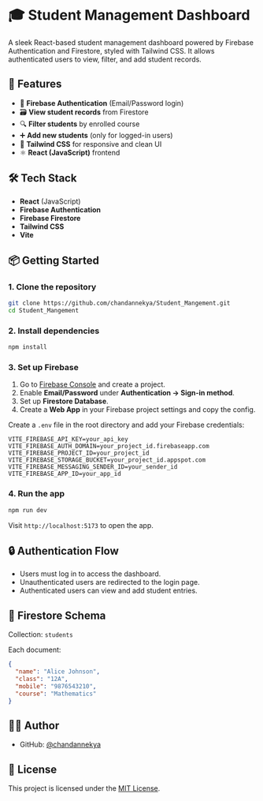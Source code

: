 
# 🎓 Student Management Dashboard

A sleek React-based student management dashboard powered by Firebase Authentication and Firestore, styled with Tailwind CSS. It allows authenticated users to view, filter, and add student records.

## 🚀 Features

- 🔐 **Firebase Authentication** (Email/Password login)
- 🗃️ **View student records** from Firestore
- 🔍 **Filter students** by enrolled course
- ➕ **Add new students** (only for logged-in users)
- 💅 **Tailwind CSS** for responsive and clean UI
- ⚛️ **React (JavaScript)** frontend

## 🛠 Tech Stack

- **React** (JavaScript)
- **Firebase Authentication**
- **Firebase Firestore**
- **Tailwind CSS**
- **Vite**

## 📦 Getting Started

### 1. Clone the repository

```bash
git clone https://github.com/chandannekya/Student_Mangement.git
cd Student_Mangement
````

### 2. Install dependencies

```bash
npm install
```

### 3. Set up Firebase

1. Go to [Firebase Console](https://console.firebase.google.com/) and create a project.
2. Enable **Email/Password** under **Authentication → Sign-in method**.
3. Set up **Firestore Database**.
4. Create a **Web App** in your Firebase project settings and copy the config.

Create a `.env` file in the root directory and add your Firebase credentials:

```env
VITE_FIREBASE_API_KEY=your_api_key
VITE_FIREBASE_AUTH_DOMAIN=your_project_id.firebaseapp.com
VITE_FIREBASE_PROJECT_ID=your_project_id
VITE_FIREBASE_STORAGE_BUCKET=your_project_id.appspot.com
VITE_FIREBASE_MESSAGING_SENDER_ID=your_sender_id
VITE_FIREBASE_APP_ID=your_app_id
```

### 4. Run the app

```bash
npm run dev
```

Visit `http://localhost:5173` to open the app.

## 🔒 Authentication Flow

* Users must log in to access the dashboard.
* Unauthenticated users are redirected to the login page.
* Authenticated users can view and add student entries.

## 🧠 Firestore Schema

Collection: `students`

Each document:

```json
{
  "name": "Alice Johnson",
  "class": "12A",
  "mobile": "9876543210",
  "course": "Mathematics"
}
```



## 🧑‍💻 Author

* GitHub: [@chandannekya](https://github.com/chandannekya)

## 📄 License

This project is licensed under the [MIT License](LICENSE).



